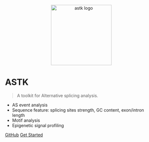 <p align="center">
 <img src="https://user-images.githubusercontent.com/19553554/71825144-2d568180-30d6-11ea-8ee0-63c849cfd934.png" alt="astk logo" width=200 height=200 />
</p>

# ASTK

> A toolkit for Alternative splicing analysis.

* AS event analysis
* Sequence feature: splicing sites strength, GC content, exon/intron length
* Motif analysis
* Epigenetic signal profiling


[GitHub](https://github.com/huang-sh/astk)
[Get Started](zh-cn/README.md)